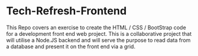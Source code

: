 # Tech-Refresh-Frontend
This Repo covers an exercise to create the HTML / CSS / BootStrap code for a development front end web project.  This is a collaborative project that will utilise a Node.JS backend and will serve the purpose to read data from a database and present it on the front end via a grid. 


